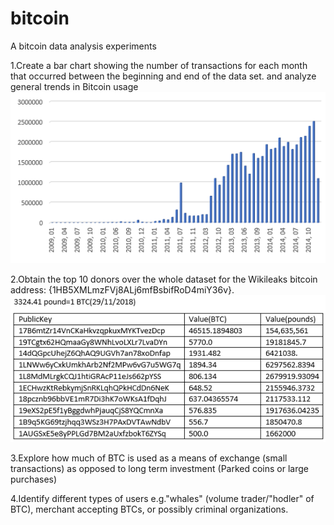 # bitcoin
A bitcoin data analysis experiments

1.Create a bar chart showing the number of transactions for each month that occurred between the beginning and end of the data set. and analyze general trends in Bitcoin usage
![alt Image text](time.png)

2.Obtain the top 10 donors over the whole dataset for the Wikileaks bitcoin address: {1HB5XMLmzFVj8ALj6mfBsbifRoD4miY36v}.
![alt Image text](donors.png)

3.Explore how much of BTC is used as a means of exchange (small transactions) as opposed to long term investment (Parked coins or large purchases)


4.Identify different types of users e.g."whales" (volume trader/"hodler" of BTC), merchant accepting BTCs, or possibly criminal organizations.
